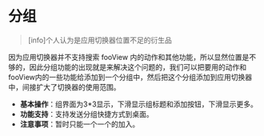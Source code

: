 # 分组

> \[info\]个人认为是应用切换器位置不足的衍生品

因为应用切换器并不支持搜索 fooView 内的动作和其他功能，所以显然位置是不够的，因此分组功能的出现就是来解决这个问题的，我们可以把要用的动作和fooView内的一些功能给添加到一个分组中，然后把这个分组添加到应用切换器中，间接扩大了切换器的使用范围。

* **基本操作**：组界面为3\*3显示，下滑显示组标题和添加按钮，下滑显示更多。
* **功能支持**：支持发送分组快捷方式到桌面。
* **注意事项**：暂时只能一个一个的加入。

